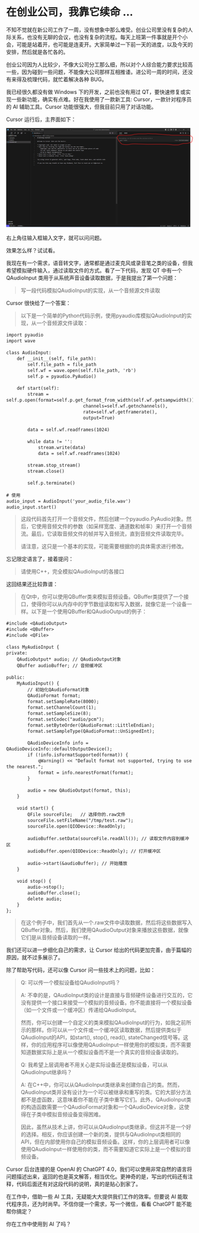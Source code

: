 # 在创业公司，我靠它续命 ...

不知不觉就在新公司工作了一周，没有想象中那么难受。创业公司里没有复杂的人际关系，也没有无聊的会议，也没有复杂的流程。每天上班第一件事就是开个小会，可能是站着开，也可能是连麦开。大家简单过一下前一天的进度，以及今天的安排，然后就是各忙各的。

创业公司因为人比较少，不像大公司分工那么细，所以对个人综合能力要求比较高一些，因为碰到一些问题，不能像大公司那样互相推诿。进公司一周的时间，还没有来得及梳理代码，就忙着解决各种 BUG。

我已经很久都没有做 Windows 下的开发，之前也没有用过 QT，要快速修复或实现一些新功能，确实有点难。好在我使用了一款新工具: Cursor，一款针对程序员的 AI 辅助工具。Cursor 功能很强大，但我目前只用了对话功能。

Cursor 运行后，主界面如下：

![](https://raw.githubusercontent.com/mogoweb/mywritings/master/book_wechat/202309/images/cursor_using_01.png)

右上角往输入框输入文字，就可以问问题。

效果怎么样？试试看。

我现在有一个需求，语音转文字，通常都是通过麦克风或录音笔之类的设备，但我希望模拟硬件输入，通过读取文件的方式。看了一下代码，发现 QT 中有一个 QAudioInput 类用于从系统声音设备读取数据，于是我提出了第一个问题：

> 写一段代码模拟QAudioInput的实现，从一个音频源文件读取

Cursor 很快给了一个答案：

> 以下是一个简单的Python代码示例，使用pyaudio库模拟QAudioInput的实现，从一个音频源文件读取：

```
import pyaudio
import wave

class AudioInput:
    def __init__(self, file_path):
        self.file_path = file_path
        self.wf = wave.open(self.file_path, 'rb')
        self.p = pyaudio.PyAudio()

    def start(self):
        stream = self.p.open(format=self.p.get_format_from_width(self.wf.getsampwidth()),
                             channels=self.wf.getnchannels(),
                             rate=self.wf.getframerate(),
                             output=True)

        data = self.wf.readframes(1024)

        while data != '':
            stream.write(data)
            data = self.wf.readframes(1024)

        stream.stop_stream()
        stream.close()

        self.p.terminate()

# 使用
audio_input = AudioInput('your_audio_file.wav')
audio_input.start()
```
> 这段代码首先打开一个音频文件，然后创建一个pyaudio.PyAudio对象。然后，它使用音频文件的参数（如采样宽度、通道数和帧率）来打开一个音频流。最后，它读取音频文件的帧并写入音频流，直到音频文件读取完毕。
> 
> 请注意，这只是一个基本的实现，可能需要根据你的具体需求进行修改。

忘记限定语言了，接着提问：

> 请使用C++，完全模拟QAudioInput的各接口

这回结果还比较靠谱：

> 在Qt中，你可以使用QBuffer类来模拟音频设备。QBuffer类提供了一个接口，使得你可以从内存中的字节数组读取和写入数据，就像它是一个设备一样。以下是一个使用QBuffer和QAudioOutput的例子：

```
#include <QAudioOutput>
#include <QBuffer>
#include <QFile>

class MyAudioInput {
private:
    QAudioOutput* audio; // QAudioOutput对象
    QBuffer audioBuffer; // 音频缓冲区

public:
    MyAudioInput() {
        // 初始化QAudioFormat对象
        QAudioFormat format;
        format.setSampleRate(8000);
        format.setChannelCount(1);
        format.setSampleSize(8);
        format.setCodec("audio/pcm");
        format.setByteOrder(QAudioFormat::LittleEndian);
        format.setSampleType(QAudioFormat::UnSignedInt);

        QAudioDeviceInfo info = QAudioDeviceInfo::defaultOutputDevice();
        if (!info.isFormatSupported(format)) {
            qWarning() << "Default format not supported, trying to use the nearest.";
            format = info.nearestFormat(format);
        }

        audio = new QAudioOutput(format, this);
    }

    void start() {
        QFile sourceFile;   // 选择你的.raw文件
        sourceFile.setFileName("/tmp/test.raw");
        sourceFile.open(QIODevice::ReadOnly);

        audioBuffer.setData(sourceFile.readAll()); // 读取文件内容到缓冲区
        audioBuffer.open(QIODevice::ReadOnly); // 打开缓冲区

        audio->start(&audioBuffer); // 开始播放
    }

    void stop() {
        audio->stop();
        audioBuffer.close();
        delete audio;
    }
};
```
> 在这个例子中，我们首先从一个.raw文件中读取数据，然后将这些数据写入QBuffer对象。然后，我们使用QAudioOutput对象来播放这些数据，就像它们是从音频设备读取的一样。

我们还可以进一步细化自己的需求，让 Cursor 给出的代码更加完善，由于篇幅的原因，就不过多展示了。

除了帮助写代码，还可以像 Cursor 问一些技术上的问题，比如：

> Q: 可以传一个模拟设备给QAudioInput吗？
>
> A: 不幸的是，QAudioInput类的设计是直接与音频硬件设备进行交互的，它没有提供一个接口来接受一个模拟的音频设备。你不能直接将一个模拟设备（如一个文件或一个缓冲区）传递给QAudioInput。
>
> 然而，你可以创建一个自定义的类来模拟QAudioInput的行为，如我之前所示的那样。你可以从一个文件或一个缓冲区读取数据，然后提供类似于QAudioInput的API，如start(), stop(), read(), stateChanged信号等。这样，你的应用程序可以像使用QAudioInput一样使用你的模拟类，而不需要知道数据实际上是从一个模拟设备而不是一个真实的音频设备读取的。
>
> Q: 我希望上层调用者不用关心是实际设备还是模拟设备，可以从QAudioInput继承吗？
>
> A: 在C++中，你可以从QAudioInput类继承来创建你自己的类。然而，QAudioInput类并没有设计为一个可以被继承和重写的类。它的大部分方法都不是虚函数，这意味着你不能在子类中重写它们。此外，QAudioInput类的构造函数需要一个QAudioFormat对象和一个QAudioDevice对象，这使得在子类中模拟音频设备变得困难。
>
> 因此，虽然从技术上讲，你可以从QAudioInput类继承，但这并不是一个好的选择。相反，你应该创建一个新的类，提供与QAudioInput类相同的API，但在内部使用你自己的模拟音频设备。这样，你的上层调用者可以像使用QAudioInput一样使用你的类，而不需要知道它实际上是一个模拟的音频设备。

Cursor 后台连接的是 OpenAI 的 ChatGPT 4.0，我们可以使用非常自然的语言将问题描述出来，返回的也是英文解答，相当优化。更神奇的是，写出的代码还有注释，代码后面还有对这段代码的说明，真的是贴心到家了。

在工作中，借助一些 AI 工具，无疑能大大提供我们工作的效率。但要说 AI 能取代程序员，还为时尚早。不信你提一个需求，写一个微信，看看 ChatGPT 能不能帮你搞定？

你在工作中使用到 AI 了吗？
